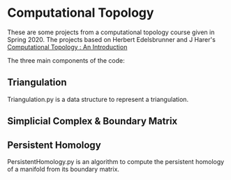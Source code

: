 # Computational Topology


These are some projects from a computational topology course given in Spring 2020. The projects based on  Herbert Edelsbrunner and J Harer's [Computational Topology : An Introduction](https://www.maths.ed.ac.uk/~v1ranick/papers/edelcomp.pdf)

The three main components of the code:

## Triangulation

Triangulation.py is a data structure to represent a triangulation.

## Simplicial Complex & Boundary Matrix

## Persistent Homology

PersistentHomology.py is an algorithm to compute the persistent homology of a manifold from its boundary matrix. 
